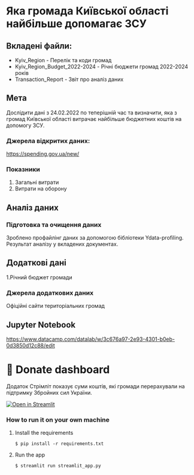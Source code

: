 # Яка громада Київської області найбільше допомагає ЗСУ

## Вкладені файли:
- Kyiv_Region - Перелік та коди громад
- Kyiv_Region_Budget_2022-2024 - Річні бюджети громад 2022-2024 років
- Transaction_Report - Звіт про аналіз даних

## Мета

Дослідити дані з 24.02.2022 по теперішній час та визначити, яка з громад Київської області витрачає найбільше бюджетних коштів на допомогу ЗСУ. 


### Джерела відкритих даних:
https://spending.gov.ua/new/


### Показники
1. Загальні витрати
2. Витрати на оборону

## Аналіз даних

### Підготовка та очищення даних
Зроблено профайлінг даних за допомогою бібліотеки Ydata-profiling. Результат аналізу у вкладених документах.

## Додаткові дані
1.Річний бюджет громади

### Джерела додаткових даних
Офіційні сайти територіальних громад


## Jupyter Notebook
https://www.datacamp.com/datalab/w/3c676a97-2e93-4301-b0eb-0d3850d12c88/edit


# :atm: Donate dashboard
Додаток Стрімліт показує суми коштів, які громади перерахували на підтримку Збройних сил України.

[![Open in Streamlit](https://static.streamlit.io/badges/streamlit_badge_black_white.svg)](https://gdp-dashboard-template.streamlit.app/)

### How to run it on your own machine

1. Install the requirements

   ```
   $ pip install -r requirements.txt
   ```

2. Run the app

   ```
   $ streamlit run streamlit_app.py
   ```
